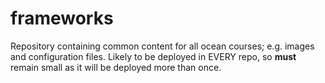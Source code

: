 # frameworks

Repository containing common content for all ocean courses; e.g. images and configuration files. Likely to be deployed in EVERY repo, so **must** remain small as it will be deployed more than once.
